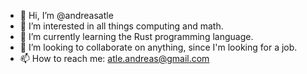- 👋 Hi, I’m @andreasatle
- 👀 I’m interested in all things computing and math.
- 🌱 I’m currently learning the Rust programming language.
- 💞️ I’m looking to collaborate on anything, since I'm looking for a job.
- 📫 How to reach me: atle.andreas@gmail.com

<!---
andreasatle/andreasatle is a ✨ special ✨ repository because its `README.md` (this file) appears on your GitHub profile.
You can click the Preview link to take a look at your changes.
--->
